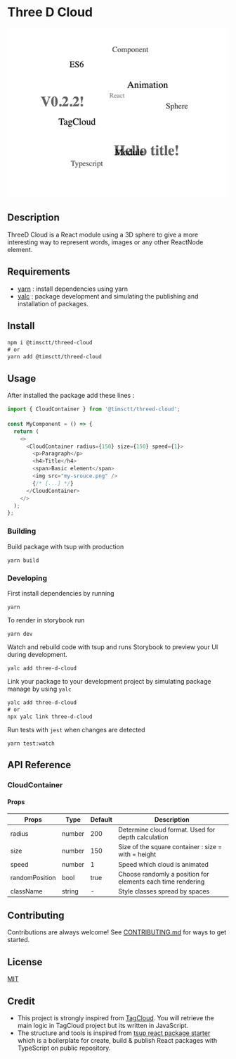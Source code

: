 # Three D Cloud

<p align="center">
  <img alt="ThreeD Cloud" src=".github/images/ThreeDCloud.gif">
</p>

## Description

ThreeD Cloud is a React module using a 3D sphere to give a more interesting way to represent words, images or any other ReactNode element.

## Requirements

- [yarn](https://classic.yarnpkg.com/lang/en/docs/install/ 'yarn') : install dependencies using yarn
- [yalc](https://github.com/wclr/yalc 'yalc') : package development and simulating the publishing and installation of packages.

## Install

```shell
npm i @timsctt/threed-cloud
# or
yarn add @timsctt/threed-cloud
```

## Usage

After installed the package add these lines :

```typescript
import { CloudContainer } from '@timsctt/threed-cloud';

const MyComponent = () => {
  return (
    <>
      <CloudContainer radius={150} size={150} speed={1}>
        <p>Paragraph</p>
        <h4>Title</h4>
        <span>Basic element</span>
        <img src="my-srouce.png" />
        {/* [...] */}
      </CloudContainer>
    </>
  );
};
```

### Building

Build package with tsup with production

```shell
yarn build
```

### Developing

First install dependencies by running

```shell
yarn
```

To render in storybook run

```shell
yarn dev
```

Watch and rebuild code with tsup and runs Storybook to preview your UI during development.

```shell
yalc add three-d-cloud
```

Link your package to your development project by simulating package manage by using `yalc`

```shell
yalc add three-d-cloud
# or
npx yalc link three-d-cloud
```

Run tests with `jest` when changes are detected

```shell
yarn test:watch
```

## API Reference

### CloudContainer

#### Props

| Props          | Type   | Default | Description                                                 |
| -------------- | ------ | ------- | ----------------------------------------------------------- |
| radius         | number | 200     | Determine cloud format. Used for depth calculation          |
| size           | number | 150     | Size of the square container : size = with = height         |
| speed          | number | 1       | Speed which cloud is animated                               |
| randomPosition | bool   | true    | Choose randomly a position for elements each time rendering |
| className      | string | -       | Style classes spread by spaces                              |

## Contributing

Contributions are always welcome! See [CONTRIBUTING.md](CONTRIBUTING.md 'CONTRIBUTING.md') for ways to get started.

## License

[MIT](https://choosealicense.com/licenses/mit/)

## Credit

- This project is strongly inspired from [TagCloud](https://github.com/cong-min/TagCloud 'TagCloud'). You will retrieve the main logic in TagCloud project but its written in JavaScript.
- The structure and tools is inspired from [tsup react package starter](https://github.com/TimMikeladze/tsup-react-package-starter 'tsup react package starter') which is a boilerplate for create, build & publish React packages with TypeScript on public repository.
